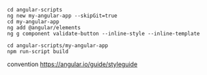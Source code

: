 ```
cd angular-scripts
ng new my-angular-app --skipGit=true 
cd my-angular-app
ng add @angular/elements
ng g component validate-button --inline-style --inline-template
```


```
cd angular-scripts/my-angular-app
npm run-script build
```

convention
https://angular.io/guide/styleguide